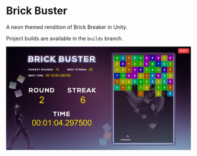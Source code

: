 # Brick Buster

A neon themed rendition of Brick Breaker in Unity.

Project builds are available in the `builds` branch.

![In game screenshot](https://github.com/Kayron013/brick_buster/blob/master/Screenshots/in-game.png)
